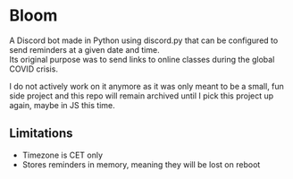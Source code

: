 # Bloom

A Discord bot made in Python using discord.py that can be configured to send reminders at a given date and time.  
Its original purpose was to send links to online classes during the global COVID crisis.

I do not actively work on it anymore as it was only meant to be a small, fun side project and 
this repo will remain archived until I pick this project up again, maybe in JS this time.  

## Limitations

* Timezone is CET only
* Stores reminders in memory, meaning they will be lost on reboot
